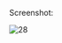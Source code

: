 Screenshot:

![28](https://github.com/Tosin8/furniture_app/assets/23019300/160c1800-a7c9-4edf-a1d7-057bb3b909f4)
